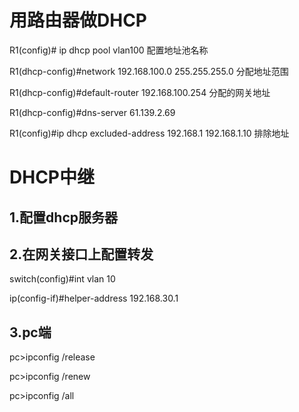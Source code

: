 # 用路由器做DHCP

R1(config)# ip dhcp pool vlan100   配置地址池名称

R1(dhcp-config)#network  192.168.100.0 255.255.255.0   分配地址范围

R1(dhcp-config)#default-router  192.168.100.254   分配的网关地址

R1(dhcp-config)#dns-server 61.139.2.69

R1(config)#ip dhcp excluded-address 192.168.1 192.168.1.10  排除地址

# DHCP中继

## 1.配置dhcp服务器

## 2.在网关接口上配置转发

switch(config)#int  vlan 10

ip(config-if)#helper-address 192.168.30.1

## 3.pc端

pc>ipconfig /release

pc>ipconfig /renew

pc>ipconfig /all

